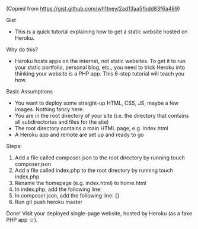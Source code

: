 (Copied from https://gist.github.com/wh1tney/2ad13aa5fbdd83f6a489)

Gist
* This is a quick tutorial explaining how to get a static website hosted on Heroku.

Why do this?

* Heroku hosts apps on the internet, not static websites. To get it to run your static portfolio, personal blog, etc., you need to trick Heroku into thinking your website is a PHP app. This 6-step tutorial will teach you how.

Basic Assumptions
* You want to deploy some straight-up HTML, CSS, JS, maybe a few images. Nothing fancy here.
* You are in the root directory of your site (i.e. the directory that contains all subdirectories and files for the site)
* The root directory contains a main HTML page, e.g. index.html
* A Heroku app and remote are set up and ready to go

Steps:
1) Add a file called composer.json to the root directory by running touch composer.json
2) Add a file called index.php to the root directory by running touch index.php
3) Rename the homepage (e.g. index.html) to home.html
4) In index.php, add the following line: <?php include_once("home.html"); ?>
5) In composer.json, add the following line: {}
6) Run git push heroku master

Done! Visit your deployed single-page website, hosted by Heroku (as a fake PHP app ☺).
